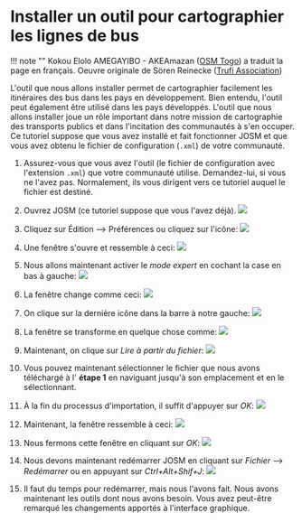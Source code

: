 # Installer un outil pour cartographier les lignes de bus

!!! note ""
	Kokou Elolo AMEGAYIBO - AKEAmazan ([OSM Togo](https://openstreetmap.tg/)) a traduit la page en français. Oeuvre originale de Sören Reinecke ([Trufi Association](https://trufi-association.org))

L'outil que nous allons installer permet de cartographier facilement les itinéraires des bus dans les pays en développement. Bien entendu, l'outil peut également être utilisé dans les pays développés. L'outil que nous allons installer joue un rôle important dans notre mission de cartographie des transports publics et dans l'incitation des communautés à s'en occuper. Ce tutoriel suppose que vous avez installé et fait fonctionner JOSM et que vous avez obtenu le fichier de configuration (`.xml`) de votre communauté.

1. Assurez-vous que vous avez l'outil (le fichier de configuration avec l'extension `.xml`) que votre communauté utilise. Demandez-lui, si vous ne l'avez pas. Normalement, ils vous dirigent vers ce tutoriel auquel le fichier est destiné.

2. Ouvrez JOSM (ce tutoriel suppose que vous l'avez déjà). ![](josm-logo.png)

3. Cliquez sur Édition --> Préférences ou cliquez sur l'icône: ![](josm-settings.png)

4. Une fenêtre s'ouvre et ressemble à ceci: ![](josm-settings-overview.png)

5. Nous allons maintenant activer le _mode expert_ en cochant la case en bas à gauche: ![](josm-expertmode-toggle.png)

6. La fenêtre change comme ceci: ![](josm-expert-settings-overview.png)

7. On clique sur la dernière icône dans la barre à notre gauche: ![](josm-settings-configuration-icon.png)

8. La fenêtre se transforme en quelque chose comme: ![](josm-settings-configuration.png)

9. Maintenant, on clique sur _Lire à partir du fichier_: ![](josm-settings-configuration-readfromfile.png)

10. Vous pouvez maintenant sélectionner le fichier que nous avons téléchargé à l' **étape 1** en naviguant jusqu'à son emplacement et en le sélectionnant.

11. À la fin du processus d'importation, il suffit d'appuyer sur _OK_: ![](josm-settings-configuration-importsummary.png)

12. Maintenant, la fenêtre ressemble à ceci: ![](josm-settings-configuration-overview-afterimport.png)

13. Nous fermons cette fenêtre en cliquant sur _OK_: ![](josm-settings-okaybutton.png)

14. Nous devons maintenant redémarrer JOSM en cliquant sur _Fichier_ --> _Redémarrer_ ou en appuyant sur _Ctrl+Alt+Shif+J_: ![](josm-restart.png)

15. Il faut du temps pour redémarrer, mais nous l'avons fait. Nous avons maintenant les outils dont nous avons besoin. Vous avez peut-être remarqué les changements apportés à l'interface graphique.
